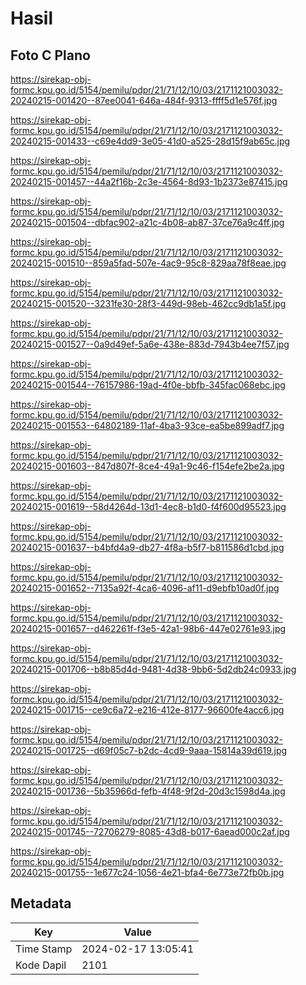 # Hasil

## Foto C Plano

https://sirekap-obj-formc.kpu.go.id/5154/pemilu/pdpr/21/71/12/10/03/2171121003032-20240215-001420--87ee0041-646a-484f-9313-ffff5d1e576f.jpg

https://sirekap-obj-formc.kpu.go.id/5154/pemilu/pdpr/21/71/12/10/03/2171121003032-20240215-001433--c69e4dd9-3e05-41d0-a525-28d15f9ab65c.jpg

https://sirekap-obj-formc.kpu.go.id/5154/pemilu/pdpr/21/71/12/10/03/2171121003032-20240215-001457--44a2f16b-2c3e-4564-8d93-1b2373e87415.jpg

https://sirekap-obj-formc.kpu.go.id/5154/pemilu/pdpr/21/71/12/10/03/2171121003032-20240215-001504--dbfac902-a21c-4b08-ab87-37ce76a9c4ff.jpg

https://sirekap-obj-formc.kpu.go.id/5154/pemilu/pdpr/21/71/12/10/03/2171121003032-20240215-001510--859a5fad-507e-4ac9-95c8-829aa78f8eae.jpg

https://sirekap-obj-formc.kpu.go.id/5154/pemilu/pdpr/21/71/12/10/03/2171121003032-20240215-001520--3231fe30-28f3-449d-98eb-462cc9db1a5f.jpg

https://sirekap-obj-formc.kpu.go.id/5154/pemilu/pdpr/21/71/12/10/03/2171121003032-20240215-001527--0a9d49ef-5a6e-438e-883d-7943b4ee7f57.jpg

https://sirekap-obj-formc.kpu.go.id/5154/pemilu/pdpr/21/71/12/10/03/2171121003032-20240215-001544--76157986-19ad-4f0e-bbfb-345fac068ebc.jpg

https://sirekap-obj-formc.kpu.go.id/5154/pemilu/pdpr/21/71/12/10/03/2171121003032-20240215-001553--64802189-11af-4ba3-93ce-ea5be899adf7.jpg

https://sirekap-obj-formc.kpu.go.id/5154/pemilu/pdpr/21/71/12/10/03/2171121003032-20240215-001603--847d807f-8ce4-49a1-9c46-f154efe2be2a.jpg

https://sirekap-obj-formc.kpu.go.id/5154/pemilu/pdpr/21/71/12/10/03/2171121003032-20240215-001619--58d4264d-13d1-4ec8-b1d0-f4f600d95523.jpg

https://sirekap-obj-formc.kpu.go.id/5154/pemilu/pdpr/21/71/12/10/03/2171121003032-20240215-001637--b4bfd4a9-db27-4f8a-b5f7-b811586d1cbd.jpg

https://sirekap-obj-formc.kpu.go.id/5154/pemilu/pdpr/21/71/12/10/03/2171121003032-20240215-001652--7135a92f-4ca6-4096-af11-d9ebfb10ad0f.jpg

https://sirekap-obj-formc.kpu.go.id/5154/pemilu/pdpr/21/71/12/10/03/2171121003032-20240215-001657--d462261f-f3e5-42a1-98b6-447e02761e93.jpg

https://sirekap-obj-formc.kpu.go.id/5154/pemilu/pdpr/21/71/12/10/03/2171121003032-20240215-001706--b8b85d4d-9481-4d38-9bb6-5d2db24c0933.jpg

https://sirekap-obj-formc.kpu.go.id/5154/pemilu/pdpr/21/71/12/10/03/2171121003032-20240215-001715--ce9c6a72-e216-412e-8177-96600fe4acc6.jpg

https://sirekap-obj-formc.kpu.go.id/5154/pemilu/pdpr/21/71/12/10/03/2171121003032-20240215-001725--d69f05c7-b2dc-4cd9-9aaa-15814a39d619.jpg

https://sirekap-obj-formc.kpu.go.id/5154/pemilu/pdpr/21/71/12/10/03/2171121003032-20240215-001736--5b35966d-fefb-4f48-9f2d-20d3c1598d4a.jpg

https://sirekap-obj-formc.kpu.go.id/5154/pemilu/pdpr/21/71/12/10/03/2171121003032-20240215-001745--72706279-8085-43d8-b017-6aead000c2af.jpg

https://sirekap-obj-formc.kpu.go.id/5154/pemilu/pdpr/21/71/12/10/03/2171121003032-20240215-001755--1e677c24-1056-4e21-bfa4-6e773e72fb0b.jpg


## Metadata

| Key        | Value               |
| ---------- | ------------------- |
| Time Stamp | 2024-02-17 13:05:41 |
| Kode Dapil | 2101                |



